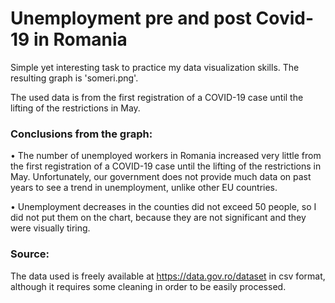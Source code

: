 # Unemployment pre and post Covid-19 in Romania
Simple yet interesting task to practice my data visualization skills. The resulting graph is 'someri.png'.

The used data is from the first registration of a COVID-19 case until the lifting of the restrictions in May.
### Conclusions from the graph:

• The number of unemployed workers in Romania increased very little from the first registration of a COVID-19 case until the lifting of the restrictions in May.  Unfortunately, our government does not provide much data on past years to see a trend in unemployment, unlike other EU countries.

• Unemployment decreases in the counties did not exceed 50 people, so I did not put them on the chart, because they are not significant and they were visually tiring.

### Source:
The data used is freely available at https://data.gov.ro/dataset in csv format, although it requires some cleaning in order to be easily processed.
